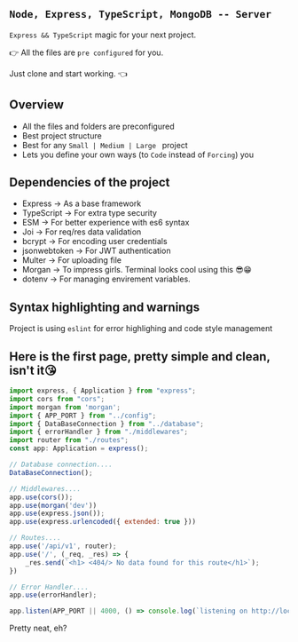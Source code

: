 ## `Node, Express, TypeScript, MongoDB -- Server`

`Express && TypeScript` magic for your next project.

👉 All the files are `pre configured` for you.

   Just clone and start working. 👈

## Overview

* All the files and folders are preconfigured
* Best project structure
* Best for any `Small | Medium | Large ` project
* Lets you define your own ways (to `Code` instead of `Forcing`) you


## Dependencies of the project
* Express -> As a base framework
* TypeScript -> For extra type security
* ESM -> For better experience with es6 syntax
* Joi -> For req/res data validation
* bcrypt -> For encoding user credentials
* jsonwebtoken -> For JWT authentication
* Multer -> For uploading file
* Morgan -> To impress girls. Terminal looks cool using this 😎😁
* dotenv -> For managing envirement variables.

## Syntax highlighting and warnings

Project is using `eslint` for error highlighing and code style management

## Here is the first page, pretty simple and clean, isn't it😘
```js
import express, { Application } from "express";
import cors from "cors";
import morgan from 'morgan';
import { APP_PORT } from "../config";
import { DataBaseConnection } from "../database";
import { errorHandler } from "./middlewares";
import router from "./routes";
const app: Application = express();

// Database connection....
DataBaseConnection();

// Middlewares....
app.use(cors());
app.use(morgan('dev'))
app.use(express.json());
app.use(express.urlencoded({ extended: true }))

// Routes....
app.use('/api/v1', router);
app.use('/', (_req, _res) => {
    _res.send(`<h1> <404/> No data found for this route</h1>`);
})

// Error Handler....
app.use(errorHandler);

app.listen(APP_PORT || 4000, () => console.log(`listening on http://localhost:${APP_PORT}`))
```

Pretty neat, eh?
